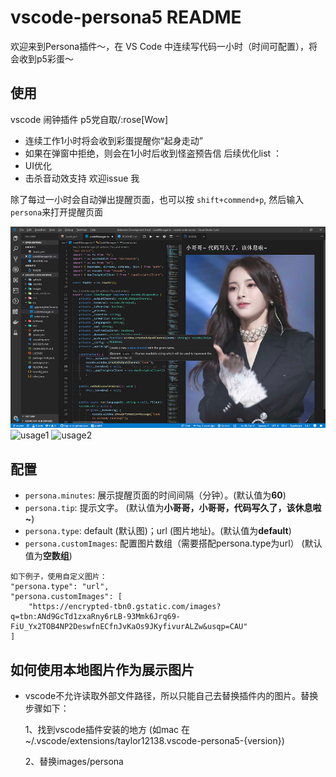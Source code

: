 # vscode-persona5 README

欢迎来到Persona插件～，在 VS Code 中连续写代码一小时（时间可配置），将会收到p5彩蛋～

## 使用

vscode 闹钟插件 p5党自取/:rose[Wow]
- 连续工作1小时将会收到彩蛋提醒你“起身走动” 
- 如果在弹窗中拒绝，则会在1小时后收到怪盗预告信
后续优化list ：
- UI优化
- 击杀音动效支持
欢迎issue 我

除了每过一小时会自动弹出提醒页面，也可以按 `shift+commend+p`, 然后输入 `persona`来打开提醒页面

![usage](images/usage.png)
![usage1](images/usage1.png)
![usage2](images/usage2.png)

## 配置

* `persona.minutes`: 展示提醒页面的时间间隔（分钟）。(默认值为**60**)
* `persona.tip`: 提示文字。 (默认值为**小哥哥，小哥哥，代码写久了，该休息啦~**)
* `persona.type`: default (默认图)；url (图片地址)。(默认值为**default**)
* `persona.customImages`: 配置图片数组（需要搭配persona.type为url） (默认值为**空数组**)

```
如下例子，使用自定义图片：
"persona.type": "url",
"persona.customImages": [
    "https://encrypted-tbn0.gstatic.com/images?q=tbn:ANd9GcTd1zxaRny6rLB-93Mmk6Jrq69-FiU_Yx2TOB4NP2DeswfnECfnJvKaOs9JKyfivurALZw&usqp=CAU"
]
```
## 如何使用本地图片作为展示图片

* vscode不允许读取外部文件路径，所以只能自己去替换插件内的图片。替换步骤如下：
  
  1、找到vscode插件安装的地方 (如mac 在~/.vscode/extensions/taylor12138.vscode-persona5-{version})
  
  2、替换images/persona